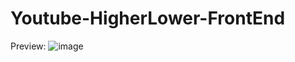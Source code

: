 # Youtube-HigherLower-FrontEnd

Preview:
![image](https://github.com/anddyyyy46/Youtube-HigherLower-FrontEnd/assets/132681533/9c3e19da-9df9-4edb-97b2-9ccb1543ef00)
